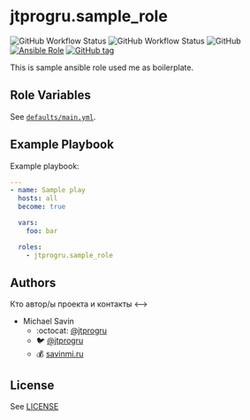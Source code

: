 # jtprogru.sample_role

![GitHub Workflow Status](https://img.shields.io/github/workflow/status/jtprogru/sample-role/CI?label=CI)
![GitHub Workflow Status](https://img.shields.io/github/workflow/status/jtprogru/sample-role/Release?label=Release)
![GitHub](https://img.shields.io/github/license/jtprogru/sample-role)
[![Ansible Role](https://img.shields.io/ansible/role/54362)](https://galaxy.ansible.com/jtprogru/sample-role/)
[![GitHub tag](https://img.shields.io/github/tag/jtprogru/sample-role.svg)](https://github.com/jtprogru/sample-role/tags)

This is sample ansible role used me as boilerplate.


## Role Variables


See [`defaults/main.yml`](defaults/main.yml).


## Example Playbook

Example playbook:
```yaml
---
- name: Sample play
  hosts: all
  become: true

  vars:
    foo: bar

  roles:
    - jtprogru.sample_role
```

## Authors

<!--> Кто автор/ы проекта и контакты <-->

- Michael Savin
  - :octocat: [@jtprogru](https://www.github.com/jtprogru)
  - :bird: [@jtprogru](https://www.twitter.com/jtprogru)
  - :moneybag: [savinmi.ru](https://savinmi.ru)

## License

See [LICENSE](LICENSE.md)
